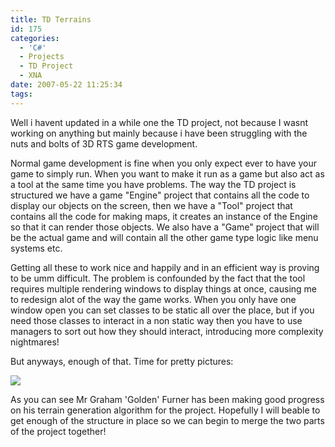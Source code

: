 ```yaml
---
title: TD Terrains
id: 175
categories:
  - 'C#'
  - Projects
  - TD Project
  - XNA
date: 2007-05-22 11:25:34
tags:
---
```


Well i havent updated in a while one the TD project, not because I wasnt working on anything but mainly because i have been struggling with the nuts and bolts of 3D RTS game development. 

Normal game development is fine when you only expect ever to have your game to simply run. When you want to make it run as a game but also act as a tool at the same time you have problems. The way the TD project is structured we have a game &quot;Engine&quot; project that contains all the code to display our objects on the screen, then we have a &quot;Tool&quot; project that contains all the code for making maps, it creates an instance of the Engine so that it can render those objects. We also have a &quot;Game&quot; project that will be the actual game and will contain all the other game type logic like menu systems etc. 

Getting all these to work nice and happily and in an efficient way is proving to be umm difficult. The problem is confounded by the fact that the tool requires multiple rendering windows to display things at once, causing me to redesign alot of the way the game works. When you only have one window open you can set classes to be static all over the place, but if you need those classes to interact in a non static way then you have to use managers to sort out how they should interact, introducing more complexity nightmares!

But anyways, enough of that. Time for pretty pictures:

![](https://www.mikecann.co.uk/Work/TDProject/terrain01.jpg)

As you can see Mr Graham 'Golden' Furner has been making good progress on his terrain generation algorithm for the project. Hopefully I will beable to get enough of the structure in place so we can begin to merge the two parts of the project together!